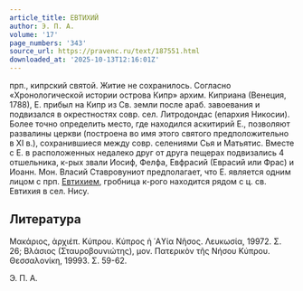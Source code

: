 ```yaml
---
article_title: ЕВТИХИЙ
author: Э. П. А.
volume: '17'
page_numbers: '343'
source_url: https://pravenc.ru/text/187551.html
downloaded_at: '2025-10-13T12:16:01Z'
---
```


прп., кипрский святой. Житие не сохранилось. Согласно «Хронологической истории острова Кипр» архим. Киприана (Венеция, 1788), Е. прибыл на Кипр из Св. земли после араб. завоевания и подвизался в окрестностях совр. сел. Литродондас (епархия Никосии). Более точно определить место, где находился аскитирий Е., позволяют развалины церкви (построена во имя этого святого предположительно в XI в.), сохранившиеся между совр. селениями Сья и Матьятис. Вместе с Е. в расположенных недалеко друг от друга пещерах подвизались 4 отшельника, к-рых звали Иосиф, Фелфа, Евфрасий (Еврасий или Фрас) и Иоанн. Мон. Власий Ставровуниот предполагает, что Е. является одним лицом с прп. [Евтихием](https://pravenc.ru/text/Евтихием.html), гробница к-рого находится рядом с ц. св. Евтихия в сел. Нису.

## Литература

Μακάριος, ἀρχιέπ. Κύπρου. Κύπρος ἡ ῾Αϒία Νῆσος. Λευκωσία, 19972. Σ. 26; Βλάσιος (Σταυροβουνιώτης), μον. Πατερικὸν τῆς Νήσου Κύπρου. Θεσσαλονίκη, 19993. Σ. 59-62.

Э. П. А.
